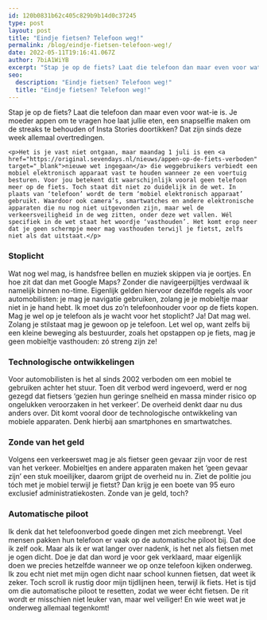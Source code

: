 ```yaml
---
id: 120b0831b62c405c829b9b14d0c37245
type: post
layout: post
title: "Eindje fietsen? Telefoon weg!"
permalink: /blog/eindje-fietsen-telefoon-weg!/
date: 2022-05-11T19:16:41.067Z
author: 7biA1WiYB
excerpt: "Stap je op de fiets? Laat die telefoon dan maar even voor wat-ie is. Je moeder appen om te vragen hoe laat jullie eten, een snapselfie maken om de streaks te behouden of Insta Stories doortikken? Dat zijn sinds deze week allemaal overtredingen.  "
seo:
  description: "Eindje fietsen? Telefoon weg!"
  title: "Eindje fietsen? Telefoon weg!"
---
```

Stap je op de fiets? Laat die telefoon dan maar even voor wat-ie is. Je moeder appen om te vragen hoe laat jullie eten, een snapselfie maken om de streaks te behouden of Insta Stories doortikken? Dat zijn sinds deze week allemaal overtredingen.  

    <p>Het is je vast niet ontgaan, maar maandag 1 juli is een <a href="https://original.sevendays.nl/nieuws/appen-op-de-fiets-verboden" target="_blank">nieuwe wet ingegaan</a> die weggebruikers verbiedt een mobiel elektronisch apparaat vast te houden wanneer ze een voertuig besturen. Voor jou betekent dit waarschijnlijk vooral geen telefoon meer op de fiets. Toch staat dit niet zo duidelijk in de wet. In plaats van ‘telefoon’ wordt de term ‘mobiel elektronisch apparaat’ gebruikt. Waardoor ook camera’s, smartwatches en andere elektronische apparaten die nu nog niet uitgevonden zijn, maar wel de verkeersveiligheid in de weg zitten, onder deze wet vallen. Wél specifiek in de wet staat het woordje ‘vasthouden’. Het komt erop neer dat je geen schermpje meer mag vasthouden terwijl je fietst, zelfs niet als dat uitstaat.</p>
<h3>Stoplicht</h3>
<p>Wat nog wel mag, is handsfree bellen en muziek skippen via je oortjes. En hoe zit dat dan met Google Maps? Zonder die navigeerpijltjes verdwaal ik namelijk binnen no-time. Eigenlijk gelden hiervoor dezelfde regels als voor automobilisten: je mag je navigatie gebruiken, zolang je je mobieltje maar niet in je hand hebt. Ik moet dus zo’n telefoonhouder voor op de fiets kopen. Mag je wel op je telefoon als je wacht voor het stoplicht? Ja! Dat mag wel. Zolang je stilstaat mag je gewoon op je telefoon. Let wel op, want zelfs bij een kleine beweging als bestuurder, zoals het opstappen op je fiets, mag je geen mobieltje vasthouden: zó streng zijn ze!</p>
<h3>Technologische ontwikkelingen</h3>
<p>Voor automobilisten is het al sinds 2002 verboden om een mobiel te gebruiken achter het stuur. Toen dit verbod werd ingevoerd, werd er nog gezegd dat fietsers ‘gezien hun geringe snelheid en massa minder risico op ongelukken veroorzaken in het verkeer’. De overheid denkt daar nu dus anders over. Dit komt vooral door de technologische ontwikkeling van mobiele apparaten. Denk hierbij aan smartphones en smartwatches. </p>
<h3>Zonde van het geld</h3>
<p>Volgens een verkeerswet mag je als fietser geen gevaar zijn voor de rest van het verkeer. Mobieltjes en andere apparaten maken het ‘geen gevaar zijn’ een stuk moeilijker, daarom grijpt de overheid nu in. Ziet de politie jou tóch met je mobiel terwijl je fietst? Dan krijg je een boete van 95 euro exclusief administratiekosten. Zonde van je geld, toch? </p>
<h3>Automatische piloot</h3>
<p>Ik denk dat het telefoonverbod goede dingen met zich meebrengt. Veel mensen pakken hun telefoon er vaak op de automatische piloot bij. Dat doe ik zelf ook. Maar als ik er wat langer over nadenk, is het net als fietsen met je ogen dicht. Doe je dat dan word je voor gek verklaard, maar eigenlijk doen we precies hetzelfde wanneer we op onze telefoon kijken onderweg. Ik zou echt niet met mijn ogen dicht naar school kunnen fietsen, dat weet ik zeker. Toch scroll ik rustig door mijn tijdlijnen heen, terwijl ik fiets. Het is tijd om die automatische piloot te resetten, zodat we weer écht fietsen. De rit wordt er misschien niet leuker van, maar wel veiliger! En wie weet wat je onderweg allemaal tegenkomt!</p>  
